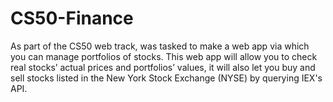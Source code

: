 # CS50-Finance
As part of the CS50 web track, was tasked to make a web app via which you can manage portfolios of stocks. 
This web app will allow you to check real stocks’ actual prices and portfolios’ values, it will also let you buy and sell stocks listed in the New York Stock Exchange (NYSE) by querying IEX's API.


